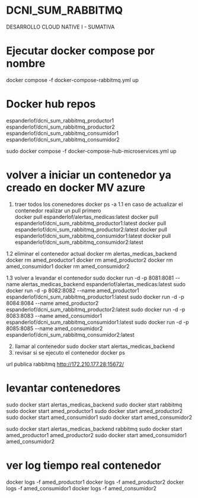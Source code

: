 # DCNI_SUM_RABBITMQ
DESARROLLO CLOUD NATIVE I - SUMATIVA

# Ejecutar docker compose por nombre
docker compose -f docker-compose-rabbitmq.yml up

# Docker hub repos

espanderlof/dcni_sum_rabbitmq_productor1
espanderlof/dcni_sum_rabbitmq_productor2
espanderlof/dcni_sum_rabbitmq_consumidor1
espanderlof/dcni_sum_rabbitmq_consumidor2

sudo docker compose -f docker-compose-hub-microservices.yml up


# volver a iniciar un contenedor ya creado en docker MV azure
1. traer todos los conenedores
    docker ps -a
1.1 en caso de actualizar el contenedor realizar un pull primero    
    docker pull espanderlof/alertas_medicas:latest
    docker pull espanderlof/dcni_sum_rabbitmq_productor1:latest
    docker pull espanderlof/dcni_sum_rabbitmq_productor2:latest
    docker pull espanderlof/dcni_sum_rabbitmq_consumidor1:latest
    docker pull espanderlof/dcni_sum_rabbitmq_consumidor2:latest
    
1.2 eliminar el contenedor actual
    docker rm alertas_medicas_backend
    docker rm amed_productor1
    docker rm amed_productor2
    docker rm amed_consumidor1
    docker rm amed_consumidor2

1.3 volver a levandar el contenedor
    sudo docker run -d -p 8081:8081 --name alertas_medicas_backend espanderlof/alertas_medicas:latest
    sudo docker run -d -p 8082:8082 --name amed_productor1 espanderlof/dcni_sum_rabbitmq_productor1:latest
    sudo docker run -d -p 8084:8084 --name amed_productor2 espanderlof/dcni_sum_rabbitmq_productor2:latest
    sudo docker run -d -p 8083:8083 --name amed_consumidor1 espanderlof/dcni_sum_rabbitmq_consumidor1:latest
    sudo docker run -d -p 8085:8085 --name amed_consumidor2 espanderlof/dcni_sum_rabbitmq_consumidor2:latest

2.  llamar al contenedor
    sudo docker start alertas_medicas_backend
3. revisar si se ejecuto el contenedor
    docker ps

url publica rabbitmq http://172.210.177.28:15672/

# levantar contenedores
sudo docker start alertas_medicas_backend
sudo docker start rabbitmq
sudo docker start amed_productor1
sudo docker start amed_productor2
sudo docker start amed_consumidor1
sudo docker start amed_consumidor2

sudo docker start alertas_medicas_backend rabbitmq
sudo docker start amed_productor1 amed_productor2
sudo docker start amed_consumidor1 amed_consumidor2

# ver log tiempo real contenedor

docker logs -f amed_productor1
docker logs -f amed_productor2
docker logs -f amed_consumidor1
docker logs -f amed_consumidor2
